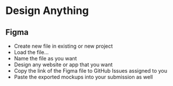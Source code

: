 # Design Anything

## Figma

- Create new file in existing or new project
- Load the file...
- Name the file as you want
- Design any website or app that you want
- Copy the link of the Figma file to GitHub Issues assigned to you
- Paste the exported mockups into your submission as well
